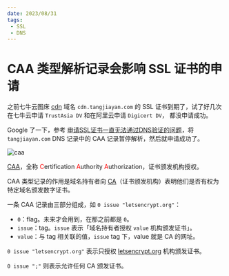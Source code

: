 ```yaml
---
date: 2023/08/31
tags: 
 - SSL
 - DNS
---
```


# CAA 类型解析记录会影响 SSL 证书的申请

之前七牛云图床 [cdn](https://en.wikipedia.org/wiki/Content\_delivery\_network) 域名 `cdn.tangjiayan.com` 的 SSL 证书到期了，试了好几次在七牛云申请 `TrustAsia DV` 和在阿里云申请 `Digicert DV`， 都没申请成功。

Google 了一下，参考 [申请SSL证书一直无法通过DNS验证的问题](https://www.tangruiping.com/post/ssl-certificate-dns.html)，将 `tangjiayan.com` DNS 记录中的 CAA 记录暂停解析，然后就申请成功了。

![caa](https://cdn.jsdelivr.net/gh/tangjan/imgBed/notes/2023/08/31/caa-ssl/caa.png)

[CAA](https://en.wikipedia.org/wiki/DNS\_Certification\_Authority\_Authorization)，全称 <span style="color:red;">C</span>ertification <span style="color:red;">A</span>uthority <span style="color:red;">A</span>uthorization，证书颁发机构授权。

CAA 类型记录的作用是域名持有者向 [CA](https://en.wikipedia.org/wiki/Certificate\_authority)（证书颁发机构）表明他们是否有权为特定域名颁发数字证书。

一条 CAA 记录由三部分组成，如 `0 issue "letsencrypt.org"`：

* `0`：flag。未来才会用到，在那之前都是 `0`。
* `issue`：tag。`issue` 表示「域名持有者授权 `value` 机构颁发证书」。
* `value`：与 tag 相关联的值，`issue` tag 下，value 就是 CA 的网址。

`0 issue "letsencrypt.org"` 表示只授权 [letsencrypt.org](https://letsencrypt.org/) 机构颁发证书。

`0 issue ";"` 则表示允许任何 CA 颁发证书。
